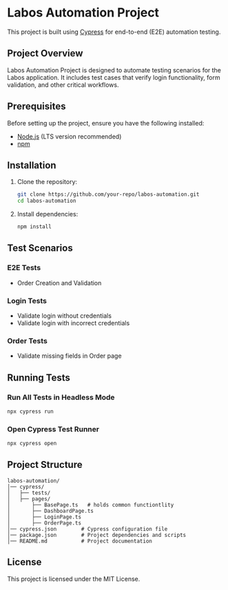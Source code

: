 # Labos Automation Project

This project is built using [Cypress](https://www.cypress.io/) for end-to-end (E2E) automation testing.

## Project Overview

Labos Automation Project is designed to automate testing scenarios for the Labos application. It includes test cases that verify login functionality, form validation, and other critical workflows.

## Prerequisites

Before setting up the project, ensure you have the following installed:

- [Node.js](https://nodejs.org/) (LTS version recommended)
- [npm](https://www.npmjs.com/)

## Installation

1. Clone the repository:
   ```sh
   git clone https://github.com/your-repo/labos-automation.git
   cd labos-automation
   ```
2. Install dependencies:
   ```sh
   npm install
   ```

## Test Scenarios

### E2E Tests

- Order Creation and Validation

### Login Tests

- Validate login without credentials
- Validate login with incorrect credentials

### Order Tests

- Validate missing fields in Order page

  

## Running Tests

### Run All Tests in Headless Mode

```sh
npx cypress run
```

### Open Cypress Test Runner

```sh
npx cypress open
```

## Project Structure

```
labos-automation/
│── cypress/
│   ├── tests/            
│   ├── pages/
│       ├── BasePage.ts   # holds common functiontlity
│       ├── DashboardPage.ts
│       ├── LoginPage.ts
│       ├── OrderPage.ts          
│── cypress.json        # Cypress configuration file
│── package.json        # Project dependencies and scripts
│── README.md           # Project documentation
```

## License

This project is licensed under the MIT License.

